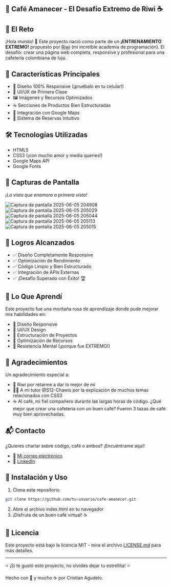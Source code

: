 ## 🌅 Café Amanecer - El Desafío Extremo de Riwi ☕

## 🎯 El Reto

¡Hola mundo! 👋 Este proyecto nació como parte de un **¡ENTRENAMIENTO EXTREMO!** propuesto por [Riwi](https://riwi.io) (mi increíble academia de programación). El desafío: crear una página web completa, responsive y profesional para una cafetería colombiana de lujo.

## 🚀 Características Principales

- 📱 Diseño 100% Responsive (¡pruébalo en tu celular!)
- 🎨 UI/UX de Primera Clase
- 🖼️ Imágenes y Recursos Optimizados
- ☕ Secciones de Productos Bien Estructuradas
- 📍 Integración con Google Maps
- 📅 Sistema de Reservas Intuitivo

## 🛠️ Tecnologías Utilizadas

- HTML5
- CSS3 (¡con mucho amor y media queries!)
- Google Maps API
- Google Fonts

## 📸 Capturas de Pantalla

_¡La vista que enamora a primera vista!_

![Captura de pantalla 2025-06-05 204908](https://github.com/user-attachments/assets/320bed27-8197-4879-a9f0-1141574b6ad5)
![Captura de pantalla 2025-06-05 205029](https://github.com/user-attachments/assets/4ff3859a-34e2-4b08-b3b2-f8191c5c880c)
![Captura de pantalla 2025-06-05 205044](https://github.com/user-attachments/assets/b3c347af-7d32-4f3e-bbb8-062d85fae6c3)
![Captura de pantalla 2025-06-05 205113](https://github.com/user-attachments/assets/3c10a18c-d8f8-4a21-85d4-eec52ff64e60)
![Captura de pantalla 2025-06-05 205015](https://github.com/user-attachments/assets/e9266c9f-19c0-482b-9ed8-9fd7b270d0c9)

## 🎉 Logros Alcanzados

- ✅ Diseño Completamente Responsive
- ✅ Optimización de Rendimiento
- ✅ Código Limpio y Bien Estructurado
- ✅ Integración de APIs Externas
- ✅ ¡Desafío Superado con Éxito! 🏆

## 🌟 Lo Que Aprendí

Este proyecto fue una montaña rusa de aprendizaje donde pude mejorar mis habilidades en:

- 📐 Diseño Responsive
- 🎨 UI/UX Design
- 🧩 Estructuración de Proyectos
- 🔧 Optimización de Recursos
- 💪 Resistencia Mental (¡porque fue EXTREMO!)

## 🤝 Agradecimientos

Un agradecimiento especial a:

- 🏫 Riwi por retarme a dar lo mejor de mí
- 👨‍🏫 A mi tutor @S12-Chawis por la explicación de muchos temas relacionados con CSS3
- ☕ Al café, mi fiel compañero durante las largas horas de código. ¿Qué mejor que crear una cafeteria con un buen cafe? Fueron 3 tazas de café muy bien aprovechadas.

## 📬 Contacto

¿Quieres charlar sobre código, café o ambos? ¡Encuéntrame aquí!

- 📧 [Mi correo electrónico](mailto:heycristian26@gmail.com)
- 💼 [LinkedIn](https://www.linkedin.com/in/cristian-camilo-agudelo-3198b42a6/)

## 🚀 Instalación y Uso

1. Clona este repositorio

```bash
git clone https://github.com/tu-usuario/cafe-amanecer.git
```

2. Abre el archivo index.html en tu navegador
3. ¡Disfruta de un buen café virtual! ☕

## 📝 Licencia

Este proyecto está bajo la licencia MIT - mira el archivo [LICENSE.md](LICENSE.md) para más detalles.

---

⭐️ ¡Si te gustó este proyecto, no olvides dejar tu estrellita! ⭐️

Hecho con 💖 y mucho ☕ por Cristian Agudelo.

